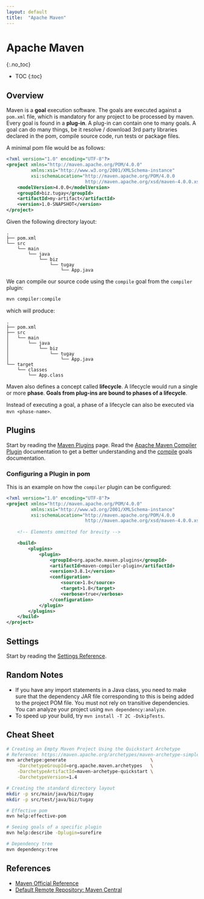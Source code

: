 ```yaml
---
layout: default
title:  "Apache Maven"
---
```


# Apache Maven
{:.no_toc}

* TOC
{:toc}

## Overview
Maven is a __goal__ execution software. The goals are executed against a `pom.xml` file, which is mandatory for any project to be processed by maven. Every goal is found in a __plug-in__. A plug-in can contain one to many goals. A goal can do many things, be it resolve / download 3rd party libraries declared in the pom, compile source code, run tests or package files.

A minimal pom file would be as follows:

```xml
<?xml version="1.0" encoding="UTF-8"?>
<project xmlns="http://maven.apache.org/POM/4.0.0"
         xmlns:xsi="http://www.w3.org/2001/XMLSchema-instance"
         xsi:schemaLocation="http://maven.apache.org/POM/4.0.0 
                             http://maven.apache.org/xsd/maven-4.0.0.xsd">
    <modelVersion>4.0.0</modelVersion>
    <groupId>biz.tugay</groupId>
    <artifactId>my-artifact</artifactId>
    <version>1.0-SNAPSHOT</version>
</project>
```

Given the following directory layout:

```plaintext
.
├── pom.xml
└── src
    └── main
        └── java
            └── biz
                └── tugay
                    └── App.java
```

We can compile our source code using the `compile` goal from the `compiler` plugin:

```bash
mvn compiler:compile
```

which will produce:

```
.
├── pom.xml
├── src
│   └── main
│       └── java
│           └── biz
│               └── tugay
│                   └── App.java
└── target
    └── classes
        └── App.class
```

Maven also defines a concept called __lifecycle__. A lifecycle would run a single or more __phase__. __Goals from plug-ins are bound to phases of a lifecycle__. 

Instead of executing a goal, a phase of a lifecycle can also be  executed via `mvn <phase-name>`.


## Plugins
Start by reading the [Maven Plugins](https://maven.apache.org/plugins/) page. Read the [Apache Maven Compiler Plugin](https://maven.apache.org/plugins/maven-compiler-plugin/) documentation to get a better understanding and the [compile](https://maven.apache.org/plugins/maven-compiler-plugin/compile-mojo.html) goals documentation.

### Configuring a Plugin in pom
This is an example on how the `compiler` plugin can be configured:

```xml
<?xml version="1.0" encoding="UTF-8"?>
<project xmlns="http://maven.apache.org/POM/4.0.0"
         xmlns:xsi="http://www.w3.org/2001/XMLSchema-instance"
         xsi:schemaLocation="http://maven.apache.org/POM/4.0.0 
                             http://maven.apache.org/xsd/maven-4.0.0.xsd">
    
    <!-- Elements ommitted for brevity -->

    <build>
        <plugins>
            <plugin>
                <groupId>org.apache.maven.plugins</groupId>
                <artifactId>maven-compiler-plugin</artifactId>
                <version>3.8.1</version>
                <configuration>
                    <source>1.8</source>
                    <target>1.8</target>
                    <verbose>true</verbose>
                </configuration>
            </plugin>
        </plugins>
    </build>
</project>
```

## Settings
Start by reading the [Settings Reference](https://maven.apache.org/settings.html).

## Random Notes
- If you have any import statements in a Java class, you need to make sure that the dependency JAR file corresponding to this is being added to the project POM file. You must not rely on transitive dependencies. You can analyze your project using `mvn dependency:analyze`.
- To speed up your build, try `mvn install -T 2C -DskipTests`.

## Cheat Sheet

```bash
# Creating an Empty Maven Project Using the Quickstart Archetype
# Reference: https://maven.apache.org/archetypes/maven-archetype-simple
mvn archetype:generate                               \
    -DarchetypeGroupId=org.apache.maven.archetypes   \
    -DarchetypeArtifactId=maven-archetype-quickstart \
    -DarchetypeVersion=1.4

# Creating the standard directory layout
mkdir -p src/main/java/biz/tugay
mkdir -p src/test/java/biz/tugay

# Effective pom
mvn help:effective-pom

# Seeing goals of a specific plugin
mvn help:describe -Dplugin=surefire

# Dependency tree
mvn dependency:tree
```

## References
- [Maven Official Reference](https://maven.apache.org/ref/current/)
- [Default Remote Repository: Maven Central](repo.maven.apache.org)
